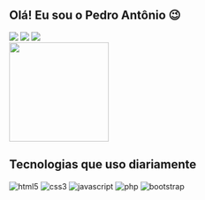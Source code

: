 <h2>Olá! Eu sou o Pedro Antônio 😉</h2>

<!-- Contatos -->
<div>
    <div style="display: inline-block;">
        <a href="https://www.instagram.com/pedr0._2/" target="_blank">
            <img src="https://img.shields.io/badge/-Instagram-%23E4405F?style=for-the-badge&logo=instagram&logoColor=white" target="_blank">
        </a>
    </div>
    <div style="display: inline-block;">
        <a href="mailto:pedropamdspa76@gmail.com">
            <img src="https://img.shields.io/badge/Gmail-D14836?style=for-the-badge&logo=gmail&logoColor=white" target="_blank">
        </a>
    </div>
    <div style="display: inline-block;">
        <a href="https://www.linkedin.com/in/pedro-santos-813857191" target="_blank">
            <img src="https://img.shields.io/badge/-LinkedIn-%230077B5?style=for-the-badge&logo=linkedin&logoColor=white" target="_blank">
        </a>
    </div>
</div>

<!-- Estatísticas do GitHub do usuário PedroMarquessantos -->
<div>
    <img height="180em" src="https://github-readme-stats.vercel.app/api?username=PedroMarquessantos&show_icons=true&theme=dracula&locale=pt-br&title_color=0077B6&icon_color=0077B6"/>
</div>

<!-- Tecnologias -->    
<h2>Tecnologias que uso diariamente</h2>

<div style="display: inline-block">
    <img align="center" alt="html5" src="https://img.shields.io/badge/HTML5-E34F26?style=for-the-badge&logo=html5&logoColor=white" />
</div>

<div style="display: inline-block">
    <img align="center" alt="css3" src="https://img.shields.io/badge/CSS3-1572B6?style=for-the-badge&logo=css3&logoColor=white" />
</div>

<div style="display: inline-block">
    <img align="center" alt="javascript" src="https://img.shields.io/badge/JavaScript-323330?style=for-the-badge&logo=javascript&logoColor=F7DF1E" />
</div>

<div style="display: inline-block">
    <img align="center" alt="php" src="https://img.shields.io/badge/PHP-777BB4?style=for-the-badge&logo=php&logoColor=white" />
</div>

<div style="display: inline-block">
    <img align="center" alt="bootstrap" src="https://img.shields.io/badge/Bootstrap-563D7C?style=for-the-badge&logo=bootstrap&logoColor=white" />
</div>
